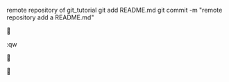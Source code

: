 remote repository of git_tutorial
git add README.md
git commit -m "remote repository add a README.md"







:qw








